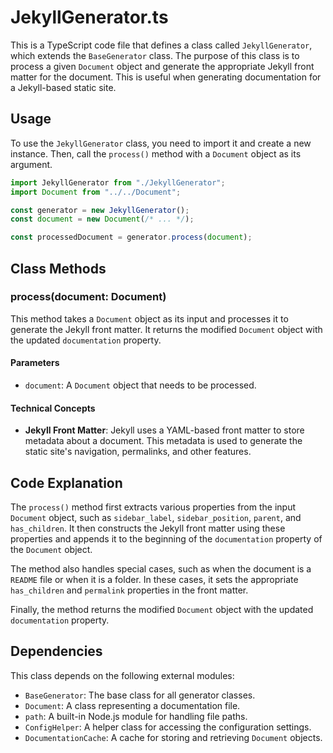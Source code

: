 # JekyllGenerator.ts

This is a TypeScript code file that defines a class called `JekyllGenerator`, which extends the `BaseGenerator` class. The purpose of this class is to process a given `Document` object and generate the appropriate Jekyll front matter for the document. This is useful when generating documentation for a Jekyll-based static site.

## Usage

To use the `JekyllGenerator` class, you need to import it and create a new instance. Then, call the `process()` method with a `Document` object as its argument.

```typescript
import JekyllGenerator from "./JekyllGenerator";
import Document from "../../Document";

const generator = new JekyllGenerator();
const document = new Document(/* ... */);

const processedDocument = generator.process(document);
```

## Class Methods

### process(document: Document)

This method takes a `Document` object as its input and processes it to generate the Jekyll front matter. It returns the modified `Document` object with the updated `documentation` property.

#### Parameters

- `document`: A `Document` object that needs to be processed.

#### Technical Concepts

- **Jekyll Front Matter**: Jekyll uses a YAML-based front matter to store metadata about a document. This metadata is used to generate the static site's navigation, permalinks, and other features.

## Code Explanation

The `process()` method first extracts various properties from the input `Document` object, such as `sidebar_label`, `sidebar_position`, `parent`, and `has_children`. It then constructs the Jekyll front matter using these properties and appends it to the beginning of the `documentation` property of the `Document` object.

The method also handles special cases, such as when the document is a `README` file or when it is a folder. In these cases, it sets the appropriate `has_children` and `permalink` properties in the front matter.

Finally, the method returns the modified `Document` object with the updated `documentation` property.

## Dependencies

This class depends on the following external modules:

- `BaseGenerator`: The base class for all generator classes.
- `Document`: A class representing a documentation file.
- `path`: A built-in Node.js module for handling file paths.
- `ConfigHelper`: A helper class for accessing the configuration settings.
- `DocumentationCache`: A cache for storing and retrieving `Document` objects.